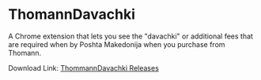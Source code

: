 # ThomannDavachki
A Chrome extension that lets you see the "davachki" or additional fees that are required when by Poshta Makedonija when you purchase from Thomann.

Download Link: [ThommannDavachki Releases](https://github.com/AndrejStojkovic/ThomannDavachki/releases/tag/Releases)
